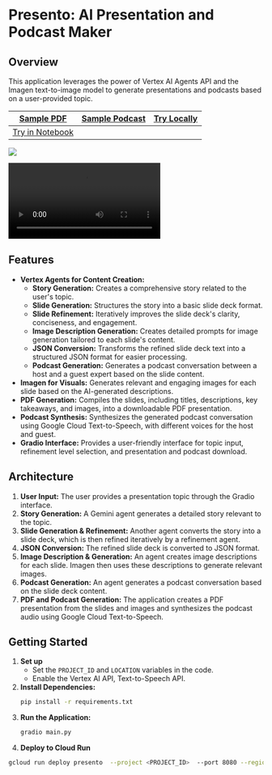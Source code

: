 # Presento: AI Presentation and Podcast Maker

## Overview

This application leverages the power of Vertex AI Agents API and the Imagen text-to-image model to generate presentations and podcasts based on a user-provided topic. 

| [Sample PDF](./LearningtoLearn.pdf) | [Sample Podcast](./podcast-big-bang-theory.mp3) | [Try Locally](https://github.com/krishnaji/presento/tree/main?tab=readme-ov-file#getting-started) |
| ------------------------------------- | --------------------------------- | ---------------------------------------------------------------------------------------------- |
|   [Try in Notebook](./Notebook.ipynb)  |                                   |                                                                                                |


![](Learn2Learn.gif)


<video src="./podcast-big-bang-theory.mp3"  controls="controls"></video>

## Features

* **Vertex Agents for Content Creation:**  
    * **Story Generation:** Creates a comprehensive story related to the user's topic.
    * **Slide Generation:** Structures the story into a basic slide deck format.
    * **Slide Refinement:** Iteratively improves the slide deck's clarity, conciseness, and engagement.
    * **Image Description Generation:** Creates detailed prompts for image generation tailored to each slide's content.
    * **JSON Conversion:**  Transforms the refined slide deck text into a structured JSON format for easier processing.
    * **Podcast Generation:** Generates a podcast conversation between a host and a guest expert based on the slide content.
* **Imagen for Visuals:**  Generates relevant and engaging images for each slide based on the AI-generated descriptions.
* **PDF Generation:** Compiles the slides, including titles, descriptions, key takeaways, and images, into a downloadable PDF presentation.
* **Podcast Synthesis:** Synthesizes the generated podcast conversation using Google Cloud Text-to-Speech, with different voices for the host and guest.
* **Gradio Interface:**  Provides a user-friendly interface for topic input, refinement level selection, and presentation and podcast download.


## Architecture

1. **User Input:** The user provides a presentation topic through the Gradio interface.
2. **Story Generation:** A Gemini agent generates a detailed story relevant to the topic.
3. **Slide Generation & Refinement:** Another agent converts the story into a slide deck, which is then refined iteratively by a refinement agent.
4. **JSON Conversion:** The refined slide deck is converted to JSON format.
5. **Image Description & Generation:** An agent creates image descriptions for each slide. Imagen then uses these descriptions to generate relevant images.
6. **Podcast Generation:** An agent generates a podcast conversation based on the slide deck content.
7. **PDF and Podcast Generation:** The application creates a PDF presentation from the slides and images and synthesizes the podcast audio using Google Cloud Text-to-Speech.

## Getting Started

1. **Set up**
   - Set the `PROJECT_ID` and `LOCATION` variables in the code.
   - Enable the Vertex AI API, Text-to-Speech API.
2. **Install Dependencies:**
   ```bash
   pip install -r requirements.txt
   ```
3. **Run the Application:**
   ```bash
   gradio main.py 
   ```
4. **Deploy to Cloud Run**
```bash 
gcloud run deploy presento  --project <PROJECT_ID>  --port 8080 --region us-central1 --min-instances 1 
```
